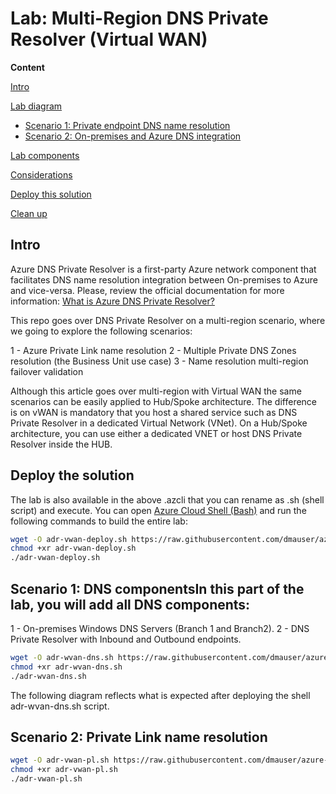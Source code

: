 # Lab: Multi-Region DNS Private Resolver (Virtual WAN)

**Content**

[Intro](#intro)

[Lab diagram](#lab-diagram)
- [Scenario 1: Private endpoint DNS name resolution](#scenario-1-private-endpoint-dns-name-resolution)
- [Scenario 2: On-premises and Azure DNS integration](#scenario-2-on-premises-and-azure-dns-integration)

[Lab components](#lab-components)

[Considerations](#considerations)

[Deploy this solution](#deploy-this-solution)

[Clean up](#clean-up)

## Intro

Azure DNS Private Resolver is a first-party Azure network component that facilitates DNS name resolution integration between On-premises to Azure and vice-versa. Please, review the official documentation for more information: [What is Azure DNS Private Resolver?](https://docs.microsoft.com/en-us/azure/dns/dns-private-resolver-overview)

This repo goes over DNS Private Resolver on a multi-region scenario, where we going to explore the following scenarios:

1 - Azure Private Link name resolution
2 - Multiple Private DNS Zones resolution (the Business Unit use case)
3 - Name resolution multi-region failover validation

Although this article goes over multi-region with Virtual WAN the same scenarios can be easily applied to Hub/Spoke architecture. The difference is on vWAN is mandatory that you host a shared service such as DNS Private Resolver in a dedicated Virtual Network (VNet). On a Hub/Spoke architecture, you can use either a dedicated VNET or host DNS Private Resolver inside the HUB.

## Deploy the solution

The lab is also available in the above .azcli that you can rename as .sh (shell script) and execute. You can open [Azure Cloud Shell (Bash)](https://shell.azure.com) and run the following commands to build the entire lab:

```bash
wget -O adr-vwan-deploy.sh https://raw.githubusercontent.com/dmauser/azure-dns-private-resolver/main/vwan-lab/adr-vwan-deploy.azcli
chmod +xr adr-vwan-deploy.sh
./adr-vwan-deploy.sh
```

## Scenario 1: DNS componentsIn this part of the lab, you will add all DNS components:

1 - On-premises Windows DNS Servers (Branch 1 and Branch2).
2 - DNS Private Resolver with Inbound and Outbound endpoints.

```bash
wget -O adr-wvan-dns.sh https://raw.githubusercontent.com/dmauser/azure-dns-private-resolver/main/vwan-lab/adr-wvan-dns.azcli
chmod +xr adr-wvan-dns.sh
./adr-wvan-dns.sh
```

The following diagram reflects what is expected after deploying the shell adr-wvan-dns.sh script.

## Scenario 2: Private Link name resolution


```bash
wget -O adr-vwan-pl.sh https://raw.githubusercontent.com/dmauser/azure-dns-private-resolver/main/vwan-lab/adr-vwan-pl.azcli
chmod +xr adr-vwan-pl.sh
./adr-vwan-pl.sh
```
